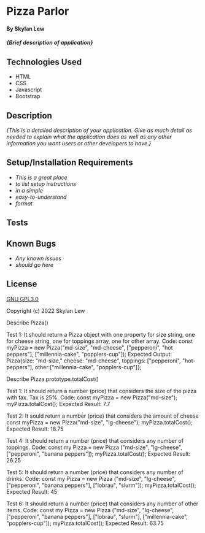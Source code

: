 # Pizza Parlor

#### By Skylan Lew

#### _{Brief description of application}_

## Technologies Used

* HTML
* CSS
* Javascript
* Bootstrap

## Description

_{This is a detailed description of your application. Give as much detail as needed to explain what the application does as well as any other information you want users or other developers to have.}_

## Setup/Installation Requirements

* _This is a great place_
* _to list setup instructions_
* _in a simple_
* _easy-to-understand_
* _format_



## Tests


## Known Bugs

* _Any known issues_
* _should go here_

## License

[GNU GPL3.0](https://choosealicense.com/licenses/gpl-3.0/)

Copyright (c) 2022 Skylan Lew



Describe Pizza()

Test 1: It should return a Pizza object with one property for size string, one for cheese string, one for toppings array, one for other array.
Code: const myPizza = new Pizza("md-size", "md-cheese", ["pepperoni", "hot peppers"], ["millennia-cake", "popplers-cup"]);
Expected Output: Pizza{size: "md-size," cheese: "md-cheese", toppings: ["pepperoni", "hot-peppers"], other:["millennia-cake", "popplers-cup"]};


Describe Pizza.prototype.totalCost()

Test 1: It should return a number (price) that considers the size of the pizza with tax. Tax is 25%.
Code: const myPizza = new Pizza("md-size");
myPizza.totalCost();
Expected Result: 7.7

Test 2: It sould return a number (price) that considers the amount of cheese
const myPizza = new Pizza("md-size", "lg-cheese");
myPizza.totalCost();
Expected Result: 18.75

Test 4: It should return a number (price) that considers any number of toppings.
Code: const my Pizza = new Pizza ("md-size", "lg-cheese", ["pepperoni", "banana peppers"]);
myPizza.totalCost();
Expected Result: 26.25

Test 5: It should return a number (price) that considers any number of drinks.
Code: const my Pizza = new Pizza ("md-size", "lg-cheese", ["pepperoni", "banana peppers"], ["lobrau", "slurm"]);
myPizza.totalCost();
Expected Result: 45

Test 6: It should return a number (price) that considers any number of other items.
Code: const my Pizza = new Pizza ("md-size", "lg-cheese", ["pepperoni", "banana peppers"], ["lobrau", "slurm"], ["millennia-cake", "popplers-cup"]);
myPizza.totalCost();
Expected Result: 63.75

